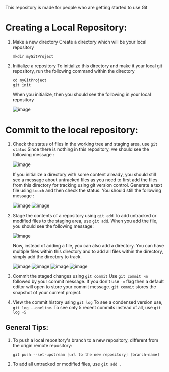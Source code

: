 This repository is made for people who are getting started to use Git

# Creating a Local Repository:
1) Make a new directory
   Create a directory which will be your local repository
   ```
   mkdir myGitProject
   ``` 
2) Initialize a repository
   To initialize this directory and make it your local git repository, run the following command within the directory
   ```
   cd myGitProject
   git init
   ```
   When you initialize, then you should see the following in your local repository
   
   ![image](https://github.com/user-attachments/assets/f2e5c26f-f4a3-4410-9e8a-99b81fa03e7e)

# Commit to the local repository:
1) Check the status of files in the working tree and staging area, use `git status`
   Since there is nothing in this repository, we should see the following message :
   
   ![image](https://github.com/user-attachments/assets/fe02b53d-7864-4fca-a90c-cbe599ced57f)

   If you initialize a directory with some content already, you should still see a message about untracked files as you need to first add the files from this directory for tracking using git version control.
   Generate a text file using `touch` and then check the status. You should still the following message :

   ![image](https://github.com/user-attachments/assets/ebd228ce-2b2f-4840-a786-96629ce11040)
   ![image](https://github.com/user-attachments/assets/f917044f-e9ea-49fd-a5c4-b204d2a94962)

2) Stage the contents of a repository using `git add`
   To add untracked or modified files to the staging area, use `git add`.
   When you add the file, you should see the following message:

   ![image](https://github.com/user-attachments/assets/c5ec49cc-fa7c-4723-8714-695b4417aaa6)

   Now, instead of adding a file, you can also add a directory. You can have multiple files within this directory and to add all files within the directory, simply add the directory to track.

   ![image](https://github.com/user-attachments/assets/eda3a714-f59b-4fd1-a3de-b94bf1d06366)
   ![image](https://github.com/user-attachments/assets/ee71da75-69f1-48c9-a77d-7c3ba31a8a30)
   ![image](https://github.com/user-attachments/assets/1d6c2597-96a4-4fb5-bde9-c5acda6ebd80)
   ![image](https://github.com/user-attachments/assets/f0a43e89-8465-4703-b20d-2994371ce64e)

4) Commit the staged changes using  `git commit`
   Use `git commit -m ` followed by your commit message. If you don't use `-m` flag then a default editor will open to store your commit message.
   `git commit` stores the snapshot of your current project.
   
6) View the commit history using  `git log`
   To see a condensed version use, `git log --oneline`.
   To see only 5 recent commits instead of all, use `git log -5`
   


   
   

   


## General Tips:
1) To push a local repository's branch to a new repository, different from the origin remote repository:
   ```
   git push --set-upstream [url to the new repository] [branch-name]
   ```
2) To add all untracked or modified files, use `git add .`
